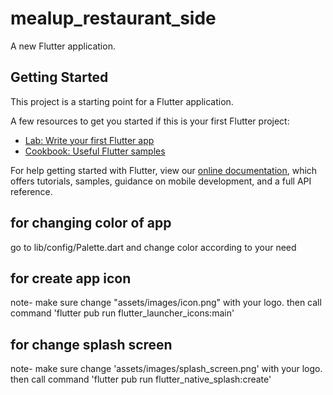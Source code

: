 # mealup_restaurant_side

A new Flutter application.

## Getting Started

This project is a starting point for a Flutter application.

A few resources to get you started if this is your first Flutter project:

- [Lab: Write your first Flutter app](https://flutter.dev/docs/get-started/codelab)
- [Cookbook: Useful Flutter samples](https://flutter.dev/docs/cookbook)

For help getting started with Flutter, view our
[online documentation](https://flutter.dev/docs), which offers tutorials,
samples, guidance on mobile development, and a full API reference.



## for changing color of app
go to lib/config/Palette.dart  and change color  according to your need
## for create app icon
note- make sure change "assets/images/icon.png" with your logo.
then call command  'flutter pub run flutter_launcher_icons:main'
## for change splash screen
note- make sure change 'assets/images/splash_screen.png' with your logo.
then call command 'flutter pub run flutter_native_splash:create'
